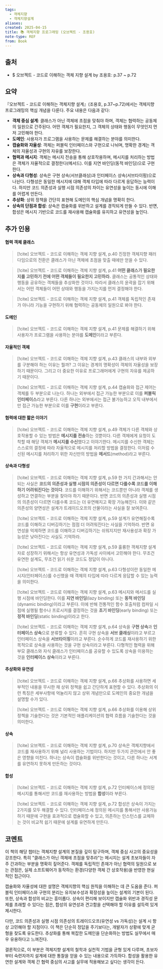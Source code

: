 ```yaml
---
tags:
  - 객체지향
  - 객체지향설계
aliases: 
created: 2025-04-15
title: 📚 객체지향 프로그래밍 (오브젝트 - 조용호)
note-type: REF
from: Book
---
```


## 출처

- $ 오브젝트 - 코드로 이해하는 객체 지향 설계 by 조용호: p.37 ~ p.72

## 요약

『오브젝트 - 코드로 이해하는 객체지향 설계』(조용호, p.37~p.72)에서는 객체지향 프로그래밍의 핵심 개념을 다룬다. 주요 내용은 다음과 같다:

- **객체 중심 설계**: 클래스가 아닌 객체에 초점을 맞춰야 하며, 객체는 협력하는 공동체의 일원으로 간주된다. 어떤 객체가 필요한지, 그 객체의 상태와 행동이 무엇인지 먼저 고민해야 한다.
- **도메인**: 사용자가 프로그램을 사용하는 문제를 해결하는 분야를 의미한다.
- **캡슐화와 자율성**: 객체는 퍼블릭 인터페이스와 구현으로 나뉘며, 명확한 경계는 객체의 자율성과 구현의 자유를 보장한다.
- **협력과 메시지**: 객체는 메시지 전송을 통해 상호작용하며, 메시지를 처리하는 방법은 객체가 자율적으로 결정한다(메서드). 이를 지연 바인딩(동적 바인딩)으로 구현한다.
- **상속과 다형성**: 상속은 구현 상속(서브클래싱)과 인터페이스 상속(서브타이핑)으로 나뉜다. 다형성은 동일한 메시지에 대해 객체 타입에 따라 다르게 응답하는 능력이다. 하지만 코드 의존성과 실행 시점 의존성의 차이는 유연성을 높이는 동시에 이해를 어렵게 만든다.
- **추상화**: 상위 정책을 간단히 표현해 도메인의 핵심 개념을 명확히 한다.
- **상속의 단점과 합성**: 상속은 캡슐화를 위반하고 설계를 경직되게 만들 수 있다. 반면, 합성은 메시지 기반으로 코드를 재사용해 캡슐화를 유지하고 유연성을 높인다.

## 추가 인용

#### 협력 객체 클래스

> [!cite] 오브젝트 - 코드로 이해하는 객체 지향 설계, p.40
> 진정한 객체지향 패러다임으로의 전환은 클래스가 아닌 객체에 초점을 맞출 때에만 얻을 수 있다.

> [!cite] 오브젝트 - 코드로 이해하는 객체 지향 설계, p.41
> **어떤 클래스가 필요한지를 고민하기 전에 어떤 객체들이 필요한지 고민하라.** 클래스는 공통적인 상태와 행동을 공유하는 객체들을 추상화한 것이다. 따라서 클래스의 윤곽을 잡기 위해서는 어떤 객체들이 어떤 상태와 행동을 가지는지를 먼저 결정해야 한다.

> [!cite] 오브젝트 - 코드로 이해하는 객체 지향 설계, p.41
> 객체를 독립적인 존재가 아니라 기능을 구현하기 위해 협력하는 공동체의 일원으로 봐야 한다.

#### 도메인

> [!cite] 오브젝트 - 코드로 이해하는 객체 지향 설계, p.41
> 문제를 해결하기 위해 사용자가 프로그램을 사용하는 분야를 **도메인**이라고 부른다.

#### 자율적인 객체

> [!cite] 오브젝트 - 코드로 이해하는 객체 지향 설계, p.43
> 클래스의 내부와 외부를 구분해야 하는 이유는 뭘까? 그 이유는 경계의 명확성이 객체의 자율성을 보장하기 때문이다. 그리고 더 중요한 이유로 프로그래머에게 구현의 자유를 제공하기 때문이다.

> [!cite] 오브젝트 - 코드로 이해하는 객체 지향 설계, p.44
> 캡슐화와 접근 제어는 객체를 두 부분으로 나눈다. 하나는 외부에서 접근 가능한 부분으로 이를 **퍼블릭 인터페이스**라고 부른다. 다른 하나는 외부에서는 접근 불가능하고 오직 내부에서만 접근 가능한 부분으로 이를 **구현**이라고 부른다.

#### 협력에 대한 짧은 이야기


> [!cite] 오브젝트 - 코드로 이해하는 객체 지향 설계, p.49
> 객체가 다른 객체와 상호작용할 수 있는 방법은 **메시지를 전송**하는 것뿐이다. 다른 객체에게 요청이 도착할 때 해당 객체가 **메시지를 수신**했다고 이야기한다. 메시지를 수신한 객체는 스스로의 결정에 따라 자율적으로 메시지를 처리할 방법을 결정한다. 이처럼 수신된 메시지를 처리하기 위한 자신만의 방법을 **메서드**(method)라고 부른다.

#### 상속과 다형성

> [!cite] 오브젝트 - 코드로 이해하는 객체 지향 설계, p.59
> 한 가지 간과해서는 안 되는 사실은 **코드의 의존성과 실행 시점의 의존성이 다르면 다를수록 코드를 이해하기 어려워진다는 것이다**. 코드를 이해하기 위해서는 코드뿐만 아니라 객체를 생성하고 연결하는 부분을 찾아야 하기 때문이다. 반면 코드의 의존성과 실행 시점의 의존성이 다르면 다를수록 코드는 더 유연해지고 확장 가능해진다. 이와 같은 의존성의 양면성은 설계가 트레이드오프의 산물이라는 사실을 잘 보여준다.


> [!cite] 오브젝트 - 코드로 이해하는 객체 지향 설계, p.59
> 설계가 유연해질수록 코드를 이해하고 디버깅하기는 점점 더 어려워진다는 사실을 기억하라. 반면 유연성을 억제하면 코드를 이해하고 디버깅하기는 쉬워지지만 재사용성과 확장 가능성은 낮아진다는 사실도 기억하라.

> [!cite] 오브젝트 - 코드로 이해하는 객체 지향 설계, p.59
> 훌륭한 객체지향 설계자로 성장하기 위해서는 항상 유연성과 가독성 사이에서 고민해야 한다. 무조건 유연한 설계도, 무조건 읽기 쉬운 코드도 정답이 아니다.

> [!cite] 오브젝트 - 코드로 이해하는 객체 지향 설계, p.63
> 다형성이란 동일한 메시지(인터페이스)를 수신했을 때 객체의 타입에 따라 다르게 응답할 수 있는 능력을 의미한다.

> [!cite] 오브젝트 - 코드로 이해하는 객체 지향 설계, p.63
> 메시지와 메서드를 실행 시점에 바인딩한다. 이를 **지연 바인딩**(lazy binding) 또는 **동적 바인딩**(dynamic binding)이라고 부른다. 이에 반해 전통적인 함수 호출처럼 컴파일 시점에 실행될 함수나 프로시저를 결정하는 것을 **초기 바인딩**(early binding) 또는 **정적 바인딩**(static binding)이라고 한다.

> [!cite] 오브젝트 - 코드로 이해하는 객체 지향 설계, p.64
> 상속을 **구현 상속**과 **인터페이스 상속**으로 분류할 수 있다. 흔히 구현 상속을 **서브 클래싱**이라고 부르고 인터페이스 상속을 **서브타이핑**이라고 부른다. 순수하게 코드를 재사용하기 위한 목적으로 상속을 사용하는 것을 구현 상속이라고 부른다. 다형적인 협력을 위해 부모 클래스와 자식 클래스가 인터페이스를 공유할 수 있도록 상속을 이용하는 것을 **인터페이스 상속**이라고 부른다.

#### 추상화와 유연성

> [!cite] 오브젝트 - 코드로 이해하는 객체 지향 설계, p.66
> 추상화를 사용하면 세부적인 내용을 무시한 채 상위 정책을 쉽고 간단하게 표현할 수 있다. 추상화의 이런 특징은 세부사항에 억눌리지 않고 상위 개념만으로 도메인의 중요한 개념을 설명할 수가 있다.

> [!cite] 오브젝트 - 코드로 이해하는 객체 지향 설계, p.66
> 추상화를 이용해 상위 정첵을 기술한다는 것은 기본적인 애플리케이션의 협력 흐름을 기술한다는 것을 의미한다.

#### 상속

> [!cite] 오브젝트 - 코드로 이해하는 객체 지향 설계, p.70
> 상속은 객체지향에서 코드를 재사용하기 위해 널리 사용하는 기법이다. 하지만 두가지 관전에서 안 좋은 영향을 미친다. 하나는 상속이 캡슐화를 위반한다는 것이고, 다른 하나는 서계를 유연하지 못하게 만든하는 것이다.

#### 합성

> [!cite] 오브젝트 - 코드로 이해하는 객체 지향 설계, p.72
> 인터페이스에 정의된 메시지를 통해서만 코드를 재사용하는 방법을 **합성**이라 부른다.
> 

> [!cite] 오브젝트 - 코드로 이해하는 객체 지향 설계, p.72
> 합성은 상속이 가지는 2가지를 모두 해결할 수 있다. 인터페이스에 정의된 메시지를 통해서만 사용가능하기 때문에 구현을 효과적으로 캡슐화할 수 있고, 의존하는 인스턴스를 교체하는  것이 비교적 쉽기 때문에 설계를 유연하게 만든다.


## 코멘트

이 책의 해당 챕터는 객체지향 설계의 본질을 깊이 탐구하며, 객체 중심 사고의 중요성을 강조한다. 특히 "클래스가 아닌 객체에 초점을 맞추라"는 메시지는 설계 초보자들이 자주 간과하는 부분을 명확히 짚어준다. 객체를 독립적인 존재가 아닌 협력의 일원으로 보는 관점은, 실제 소프트웨어가 동작하는 환경(다양한 객체 간 상호작용)을 반영한 현실적인 접근이다.

캡슐화와 자율성에 대한 설명은 객체지향의 핵심 원칙을 이해하는 데 큰 도움을 준다. 퍼블릭 인터페이스와 구현의 분리는 유지보수성과 확장성을 높이는 설계의 기본이 된다. 또한, 상속과 합성의 비교는 흥미롭다. 상속이 편리해 보이지만 캡슐화 위반과 경직성 문제를 초래할 수 있다는 점은, 합성의 유연성과 견고함을 선택해야 할 이유를 설득력 있게 제시한다.

다만, 코드 의존성과 실행 시점 의존성의 트레이드오프(유연성 vs 가독성)는 설계 시 항상 고민해야 할 지점이다. 이 책은 단순히 정답을 주기보다는, 개발자가 상황에 맞게 균형을 찾도록 유도한다. 추상화를 통해 복잡한 도메인을 단순화하는 방법도 실무에서 매우 유용하다고 느껴진다.

결론적으로, 이 부분은 객체지향 설계의 철학과 실천적 기법을 균형 있게 다루며, 초보자부터 숙련자까지 설계에 대한 통찰을 얻을 수 있는 내용으로 가득하다. 합성을 활용한 유연한 설계와 객체 간 협력 중심의 사고를 실무에 적용해보고 싶다는 생각이 든다.